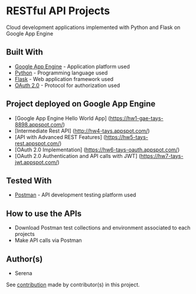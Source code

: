 
# RESTful API Projects

Cloud development applications implemented with Python and Flask on Google App Engine

## Built With

* [Google App Engine](https://cloud.google.com/appengine/) - Application platform used
* [Python](https://www.python.org/) - Programming language used
* [Flask](https://www.palletsprojects.com/p/flask/) - Web application framework used
* [OAuth 2.0](https://oauth.net/2/) - Protocol for authorization used

## Project deployed on Google App Engine

* [Google App Engine Hello World App] (https://hw1-gae-tays-8898.appspot.com/)
* [Intermediate Rest API] (http://hw4-tays.appspot.com/)
* [API with Advanced REST Features] (https://hw5-tays-rest.appspot.com/)
* [OAuth 2.0 Implementation] (https://hw6-tays-oauth.appspot.com/)
* [OAuth 2.0 Authentication and API calls with JWT] (https://hw7-tays-jwt.appspot.com/)

## Tested With

* [Postman](https://www.getpostman.com/) - API development testing platform used

## How to use the APIs
* Download Postman test collections and environment associated to each projects
* Make API calls via Postman


## Author(s)

* Serena 

See [contribution](https://github.com/AneresArsenal/Cloud-Development/graphs/contributors) made by contributor(s) in this project.

